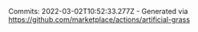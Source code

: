 Commits: 2022-03-02T10:52:33.277Z - Generated via https://github.com/marketplace/actions/artificial-grass
<br>
